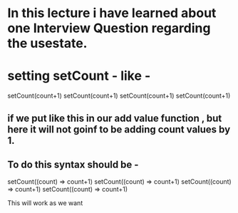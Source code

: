

# In this lecture i have learned about one Interview Question regarding the usestate.

# setting setCount - like -

setCount(count+1)
setCount(count+1)
setCount(count+1)
setCount(count+1)

## if we put like this in our add value function , but here it will not goinf to be adding count values by 1.

## To do this syntax should be - 

setCount((count) => count+1)
setCount((count) => count+1)
setCount((count) => count+1)
setCount((count) => count+1)

This will work as we want
